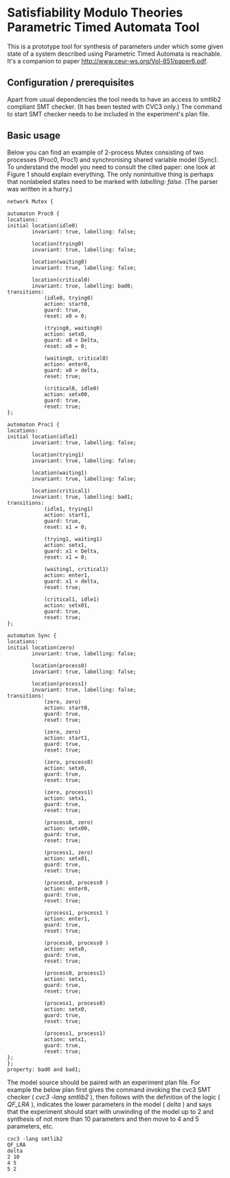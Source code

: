 Satisfiability Modulo Theories Parametric Timed Automata Tool
=============================================================

This is a prototype tool for synthesis of parameters under which some given state of a system
described using Parametric Timed Automata is reachable. It's a companion to paper
http://www.ceur-ws.org/Vol-851/paper6.pdf.

Configuration / prerequisites
---------------------------------------------------------------------------

Apart from usual dependencies the tool needs to have an access to smtlib2
compliant SMT checker. (It has been tested with CVC3 only.)
The command to start SMT checker needs to be included in the experiment's 
plan file. 

Basic usage
---------------------------------------------------------------------------

Below you can find an example of 2-process Mutex consisting of two 
processes (Proc0, Proc1) and synchronising shared variable model (Sync).
To understand the model you need to consult the cited paper: one look
at Figure 1 should explain everything. The only nonintuitive thing is
perhaps that nonlabeled states need to be marked with *labelling: false*.
(The parser was written in a hurry.)


```
network Mutex {

automaton Proc0 {
locations:
initial location(idle0)
        invariant: true, labelling: false;

        location(trying0)
        invariant: true, labelling: false;

        location(waiting0)
        invariant: true, labelling: false;

        location(critical0)
        invariant: true, labelling: bad0;
transitions:
            (idle0, trying0)
            action: start0,
            guard: true,
            reset: x0 = 0;

            (trying0, waiting0)
            action: setx0,
            guard: x0 < Delta,
            reset: x0 = 0;

            (waiting0, critical0)
            action: enter0,
            guard: x0 > delta,
            reset: true;

            (critical0, idle0)
            action: setx00,
            guard: true,
            reset: true;
};

automaton Proc1 {
locations:
initial location(idle1)
        invariant: true, labelling: false;

        location(trying1)
        invariant: true, labelling: false;

        location(waiting1)
        invariant: true, labelling: false;

        location(critical1)
        invariant: true, labelling: bad1;
transitions:
            (idle1, trying1)
            action: start1,
            guard: true,
            reset: x1 = 0;

            (trying1, waiting1)
            action: setx1,
            guard: x1 < Delta,
            reset: x1 = 0;

            (waiting1, critical1)
            action: enter1,
            guard: x1 > delta,
            reset: true;

            (critical1, idle1)
            action: setx01,
            guard: true,
            reset: true;
};

automaton Sync {
locations:
initial location(zero)
        invariant: true, labelling: false;

        location(process0)
        invariant: true, labelling: false;

        location(process1)
        invariant: true, labelling: false;
transitions:
            (zero, zero)
            action: start0,
            guard: true,
            reset: true;

            (zero, zero)
            action: start1,
            guard: true,
            reset: true;

            (zero, process0)
            action: setx0,
            guard: true,
            reset: true;

            (zero, process1)
            action: setx1,
            guard: true,
            reset: true;

            (process0, zero)
            action: setx00,
            guard: true,
            reset: true;

            (process1, zero)
            action: setx01,
            guard: true,
            reset: true;

            (process0, process0 )
            action: enter0,
            guard: true,
            reset: true;

            (process1, process1 )
            action: enter1,
            guard: true,
            reset: true;

            (process0, process0 )
            action: setx0,
            guard: true,
            reset: true;

            (process0, process1)
            action: setx1,
            guard: true,
            reset: true;

            (process1, process0)
            action: setx0,
            guard: true,
            reset: true;

            (process1, process1)
            action: setx1,
            guard: true,
            reset: true;
};
};
property: bad0 and bad1;
```

The model source should be paired with an experiment plan file. For example the
below plan first gives the command invoking the cvc3 SMT checker 
( *cvc3 -lang smtlib2* ), then follows with the definition of the logic 
( *QF_LRA* ), indicates the lower parameters in the model ( *delta* )
and says that the experiment should start with unwinding of the model up to 2
and synthesis of not more than 10 parameters and then move to 4 and 5 parameters,
etc.

```
cvc3 -lang smtlib2
QF_LRA
delta
2 10
4 5
5 2
```
